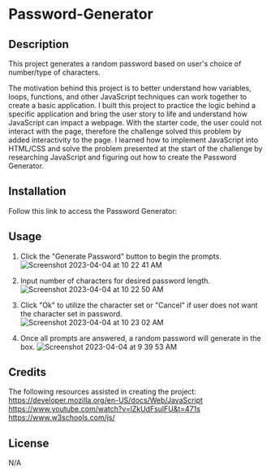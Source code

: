 # Password-Generator

## Description
This project generates a random password based on user's choice of number/type of characters. 

The motivation behind this project is to better understand how variables, loops, functions, and other JavaScript techniques can work together to create a basic application.
I built this project to practice the logic behind a specific application and bring the user story to life and understand how JavaScript can impact a webpage.
With the starter code, the user could not interact with the page, therefore the challenge solved this problem by added interactivity to the page. 
I learned how to implement JavaScript into HTML/CSS and solve the problem presented at the start of the challenge by researching JavaScript and figuring out how to create the Password Generator.


## Installation

Follow this link to access the Password Generator: 

## Usage
1. Click the "Generate Password" button to begin the prompts. ![Screenshot 2023-04-04 at 10 22 41 AM](https://user-images.githubusercontent.com/125998308/229840790-52731418-2bbe-430e-a358-c8084c1f89eb.png)

2. Input number of characters for desired password length.![Screenshot 2023-04-04 at 10 22 50 AM](https://user-images.githubusercontent.com/125998308/229841261-0c3021b2-322a-415c-aedd-11b95463289b.png)


3. Click "Ok" to utilize the character set or "Cancel" if user does not want the character set in password.![Screenshot 2023-04-04 at 10 23 02 AM](https://user-images.githubusercontent.com/125998308/229840662-45ab4e65-5e52-4291-8703-1a38588254a4.png)

4. Once all prompts are answered, a random password will generate in the box. ![Screenshot 2023-04-04 at 9 39 53 AM](https://user-images.githubusercontent.com/125998308/229840179-49056328-3f0c-4865-80b7-f4aea227e705.png)

## Credits

The following resources assisted in creating the project: 
https://developer.mozilla.org/en-US/docs/Web/JavaScript
https://www.youtube.com/watch?v=lZkUdFsulFU&t=471s
https://www.w3schools.com/js/

## License
N/A
